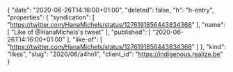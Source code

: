 {
  "date": "2020-06-26T14:16:00+01:00",
  "deleted": false,
  "h": "h-entry",
  "properties": {
    "syndication": [
      "https://twitter.com/HanaMichels/status/1276191856443834368"
    ],
    "name": [
      "Like of @HanaMichels's tweet"
    ],
    "published": [
      "2020-06-26T14:16:00+01:00"
    ],
    "like-of": [
      "https://twitter.com/HanaMichels/status/1276191856443834368"
    ]
  },
  "kind": "likes",
  "slug": "2020/06/a4hn1",
  "client_id": "https://indigenous.realize.be"
}
